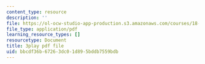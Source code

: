 ```yaml
---
content_type: resource
description: ''
file: https://ol-ocw-studio-app-production.s3.amazonaws.com/courses/18-03sc-differential-equations-fall-2011/bbcdf36b67263dc01d895bddb7559bdb_zreI4HllD80.pdf
file_type: application/pdf
learning_resource_types: []
resourcetype: Document
title: 3play pdf file
uid: bbcdf36b-6726-3dc0-1d89-5bddb7559bdb
---
```

